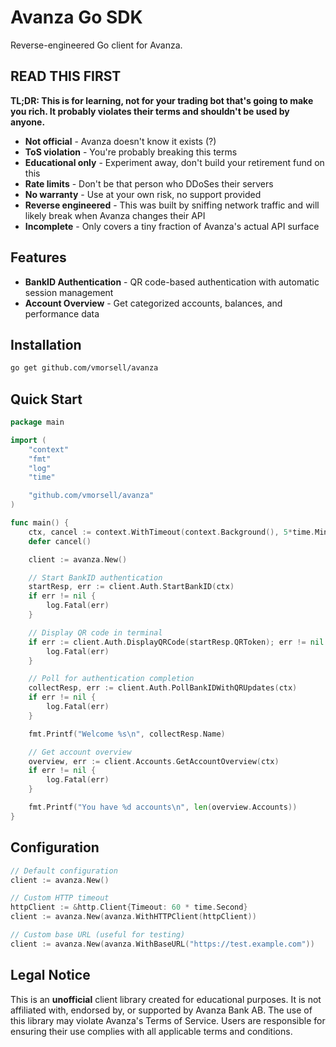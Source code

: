 # Avanza Go SDK

Reverse-engineered Go client for Avanza.

## READ THIS FIRST

**TL;DR: This is for learning, not for your trading bot that's going to make you rich. It probably violates their terms and shouldn't be used by anyone.**

- **Not official** - Avanza doesn't know it exists (?)
- **ToS violation** - You're probably breaking this terms
- **Educational only** - Experiment away, don't build your retirement fund on this
- **Rate limits** - Don't be that person who DDoSes their servers
- **No warranty** - Use at your own risk, no support provided
- **Reverse engineered** - This was built by sniffing network traffic and will likely break when Avanza changes their API
- **Incomplete** - Only covers a tiny fraction of Avanza's actual API surface

## Features

- **BankID Authentication** - QR code-based authentication with automatic session management
- **Account Overview** - Get categorized accounts, balances, and performance data

## Installation

```bash
go get github.com/vmorsell/avanza
```

## Quick Start

```go
package main

import (
    "context"
    "fmt"
    "log"
    "time"

    "github.com/vmorsell/avanza"
)

func main() {
    ctx, cancel := context.WithTimeout(context.Background(), 5*time.Minute)
    defer cancel()

    client := avanza.New()

    // Start BankID authentication
    startResp, err := client.Auth.StartBankID(ctx)
    if err != nil {
        log.Fatal(err)
    }

    // Display QR code in terminal
    if err := client.Auth.DisplayQRCode(startResp.QRToken); err != nil {
        log.Fatal(err)
    }

    // Poll for authentication completion
    collectResp, err := client.Auth.PollBankIDWithQRUpdates(ctx)
    if err != nil {
        log.Fatal(err)
    }

    fmt.Printf("Welcome %s\n", collectResp.Name)

    // Get account overview
    overview, err := client.Accounts.GetAccountOverview(ctx)
    if err != nil {
        log.Fatal(err)
    }

    fmt.Printf("You have %d accounts\n", len(overview.Accounts))
}
```

## Configuration

```go
// Default configuration
client := avanza.New()

// Custom HTTP timeout
httpClient := &http.Client{Timeout: 60 * time.Second}
client := avanza.New(avanza.WithHTTPClient(httpClient))

// Custom base URL (useful for testing)
client := avanza.New(avanza.WithBaseURL("https://test.example.com"))
```

## Legal Notice

This is an **unofficial** client library created for educational purposes. It is not affiliated with, endorsed by, or supported by Avanza Bank AB. The use of this library may violate Avanza's Terms of Service. Users are responsible for ensuring their use complies with all applicable terms and conditions.
